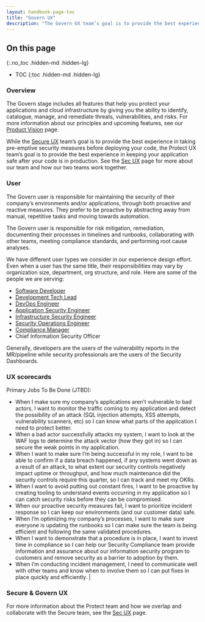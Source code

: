 ```yaml
---
layout: handbook-page-toc
title: "Govern UX"
description: "The Govern UX team’s goal is to provide the best experience in keeping your application safe after your code is in production"
---
```


## On this page
{:.no_toc .hidden-md .hidden-lg}

- TOC
{:toc .hidden-md .hidden-lg}

### Overview
The Govern stage includes all features that help you protect your applications and cloud infrastructure by giving you the ability to identify, catalogue, manage, and remediate threats, vulnerabilities, and risks. For more information about our principles and upcoming features, see our [Product Vision](/direction/govern/) page.

While the [Secure UX](/handbook/product/ux/stage-group-ux-strategy/secure/) team’s goal is to provide the best experience in taking pre-emptive security measures before deploying your code, the Protect UX team’s goal is to provide the best experience in keeping your application safe after your code is in production. See the [Sec UX](/handbook/product/ux/stage-group-ux-strategy/sec/) page for more about our team and how our two teams work together.

### User

The Govern user is responsible for maintaining the security of their company’s environments and/or applications, through both proactive and reactive measures. They prefer to be proactive by abstracting away from manual, repetitive tasks and moving towards automation. 

The Govern user is responsible for risk mitigation, remediation, documenting their processes in timelines and runbooks, collaborating with other teams, meeting compliance standards, and performing root cause analyses. 

We have different user types we consider in our experience design effort. Even when a user has the same title, their responsibilities may vary by organization size, department, org structure, and role. Here are some of the people we are serving:

* [Software Developer](/handbook/product/personas/#sasha-software-developer)
* [Development Tech Lead](/handbook/product/personas/#delaney-development-team-lead)
* [DevOps Engineer](/handbook/product/personas/)
* [Application Security Engineer](/handbook/product/personas/#amy-application-security-engineer)
* [Infrastructure Security Engineer](/handbook/product/personas/#isaac-infrastructure-security-engineer)
* [Security Operations Engineer](/handbook/product/personas/#alex-security-operations-engineer)
* [Compliance Manager](/handbook/product/personas/#cameron-compliance-manager)
* Chief Information Security Officer

Generally, developers are the users of the vulnerability reports in the MR/pipeline while security professionals are the users of the Security Dashboards.

### UX scorecards 

Primary Jobs To Be Done (JTBD): 
- When I make sure my company’s applications aren’t vulnerable to bad actors, I want to monitor the traffic coming to my application and detect the possibility of an attack (SQL injection attempts, XSS attempts, vulnerability scanners, etc) so I can know what parts of the application I need to protect better. 
- When a bad actor successfully attacks my system, I want to look at the WAF logs to determine the attack vector (how they got in) so I can secure the weak points in my application.  
- When I want to make sure I’m being successful in my role, I want to be able to confirm if a data breach happened, if any systems went down as a result of an attack, to what extent our security controls negatively impact uptime or throughput, and how much maintenance did the security controls require this quarter, so I can track and meet my OKRs.
- When I want to avoid putting out constant fires, I want to be proactive by creating tooling to understand events occurring in my application so I can catch security risks before they can be compromised.
- When our proactive security measures fail, I want to prioritize incident response so I can keep our environments (and our customer data) safe.
- When I’m optimizing my company’s processes, I want to make sure everyone is updating the runbooks so I can make sure the team is being efficient and following the same validated procedures.
- When I want to demonstrate that a procedure is in place, I want to invest time in compliance so I can help our Security Compliance team provide information and assurance about our information security program to customers and remove security as a barrier to adoption by them.
- When I’m conducting incident management, I need to communicate well with other teams and know when to involve them so I can put fixes in place quickly and efficiently.                   |


### Secure & Govern UX
For more information about the Protect team and how we overlap and collaborate with the Secure team, see the [Sec UX](/handbook/product/ux/stage-group-ux-strategy/sec/) page.

